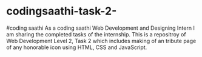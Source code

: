 # codingsaathi-task-2-
#coding saathi As a coding saathi Web Development and Designing Intern I am sharing the completed tasks of the internship. This is a repositroy of Web Development Level 2, Task 2 which includes making of an tribute page of any honorable icon using HTML, CSS and JavaScript.
